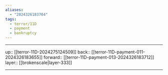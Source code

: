 ```yaml
---
aliases:
  - "2024326183704"
tags:
  - terror/11D
  - payment
  - bankruptcy
---
```




***

up:: [[terror-11D-2024275124509]]
back:: [[terror-11D-payment-011-2024326183655]]
forward:: [[terror-11D-payment-013-2024326183712]]
layer:: [[brokenscale|layer-333]]

***
